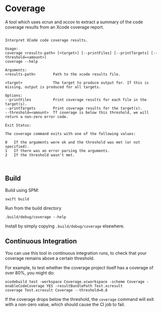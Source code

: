# Coverage

A tool which uses xcrun and xccov to extract a summary of the code coverage results from an Xcode coverage report.

```

Interpret XCode code coverage results.

Usage:
coverage <results-path> [<target>] [--printFiles] [--printTargets] [--threshold=<amount>]
coverage --help

Arguments:
<results-path>        Path to the xcode results file.

<target>              The target to produce output for. If this is missing, output is produced for all targets.

Options:
--printFiles          Print coverage results for each file in the target(s).
--printTargets        Print coverage results for the target(s).
--threshold=<amount>  Tf coverage is below this threshold, we will return a non-zero error code.

Exit Status:

The coverage command exits with one of the following values:

0   If the arguments were ok and the threshold was met (or not specified).
1   If there was an error parsing the arguments.
2   If the threshold wasn't met.



```

## Build

Build using SPM:

```
swift build
```

Run from the build directory

```
.build/debug/coverage --help
```

Install by simply copying `.build/debug/coverage` elsewhere.



## Continuous Integration

You can use this tool in continuous integration runs, to check that your coverage remains above a certain threshold.

For example, to test whether the coverage project itself has a coverage of over 80%, you might do:

```
xcodebuild test -workspace Coverage.xcworkspace -scheme Coverage -enableCodeCoverage YES -resultBundlePath Test.xcresult
coverage Test.xcresult Coverage --threshold=0.8
```

If the coverage drops below the threshold, the `coverage` command will exit with a non-zero value, which should cause the CI job to fail.


